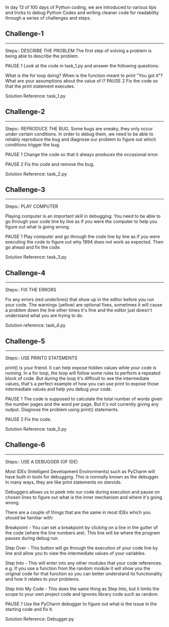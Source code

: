 In day 13 of 100 days of Python coding, we are introduced to various tips and tricks to debug Python Codes and writing cleaner code for readability through a series of challenges and steps.


## Challenge-1
***************

Steps:: DESCRIBE THE PROBLEM
The first step of solving a problem is being able to describe the problem.

PAUSE 1
Look at the code in task_1.py and answer the following questions:

What is the for loop doing?
When is the function meant to print "You got it"?
What are your assumptions about the value of i?
PAUSE 2
Fix the code so that the print statement executes.

Solution Reference: task_1.py

## Challenge-2
******************

Steps:: REPRODUCE THE BUG.
Some bugs are sneaky, they only occur under certain conditions. In order to debug them, we need to be able to reliably reproduce the bug and diagnose our problem to figure out which conditions trigger the bug.

PAUSE 1
Change the code so that it always produces the occasional error.

PAUSE 2
Fix the code and remove the bug.

Solution Reference: task_2.py

## Challenge-3
*******************

Steps:: PLAY COMPUTER

Playing computer is an important skill in debugging. You need to be able to go through your code line by line as if you were the computer to help you figure out what is going wrong.

PAUSE 1
Play computer and go through the code line by line as if you were executing the code to figure out why 1994 does not work as expected. Then go ahead and fix the code.

Solution Reference: task_3.py

## Challenge-4
*******************

Steps:: FIX THE ERRORS

Fix any errors (red underlines) that show up in the editor before you run your code. The warnings (yellow) are optional fixes, sometimes it will cause a problem down the line other times it's fine and the editor just doesn't understand what you are trying to do.

Solution reference: task_4.py

## Challenge-5
*******************

Steps:: USE PRINT() STATEMENTS

print() is your friend. It can help expose hidden values while your code is running. In a for loop, the loop will follow some rules to perform a repeated block of code. But during the loop it's difficult to see the intermediate values, that's a perfect example of how you can use print to expose those intermediate values and help you debug your code.

PAUSE 1
The code is supposed to calculate the total number of words given the number pages and the word per page. But it's not currently giving any output. Diagnose the problem using print() statements.

PAUSE 2
Fix the code.

Solution Reference: task_5.py

## Challenge-6
*********************

Steps:: USE A DEBUGGER (OF IDE)

Most IDEs (Intelligent Development Environments) such as PyCharm will have built-in tools for debugging. This is normally known as the debugger. In many ways, they are like print statements on steroids.

Debuggers allows us to peek into our code during execution and pause on chosen lines to figure out what is the inner mechanism and where it's going wrong.

There are a couple of things that are the same in most IDEs which you should be familiar with:

Breakpoint - You can set a breakpoint by clicking on a line in the gutter of the code (where the line numbers are). This line will be where the program pauses during debug run.

Step Over - This button will go through the execution of your code line by line and allow you to view the intermediate values of your variables.

Step Into - This will enter into any other modules that your code references. e.g. If you use a function from the random module it will show you the original code for that function so you can better understand its functionality and how it relates to your problems.

Step Into My Code - This does the same thing as Step Into, but it limits the scope to your own project code and ignores library code such as random.

PAUSE 1
Use the PyCharm debugger to figure out what is the issue in the starting code and fix it.

Solution Reference: Debugger.py